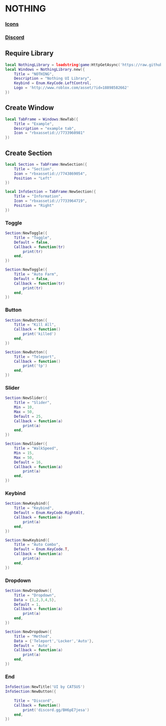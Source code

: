 # NOTHING
### [Icons](https://raw.githubusercontent.com/evoincorp/lucideblox/master/src/modules/util/icons.json)
### [Discord](https://discord.gg/BH6pE7jesa)

## Require Library
```lua
local NothingLibrary = loadstring(game:HttpGetAsync('https://raw.githubusercontent.com/3345-c-a-t-s-u-s/NOTHING/main/source.lua'))();
local Windows = NothingLibrary.new({
	Title = "NOTHING",
	Description = "Nothing UI Library",
	Keybind = Enum.KeyCode.LeftControl,
	Logo = 'http://www.roblox.com/asset/?id=18898582662'
})
```
## Create Window
```lua
local TabFrame = Windows:NewTab({
	Title = "Example",
	Description = "example tab",
	Icon = "rbxassetid://7733960981"
})

```

## Create Section
```lua
local Section = TabFrame:NewSection({
	Title = "Section",
	Icon = "rbxassetid://7743869054",
	Position = "Left"
})

local InfoSection = TabFrame:NewSection({
	Title = "Information",
	Icon = "rbxassetid://7733964719",
	Position = "Right"
})

```

### Toggle

```lua
Section:NewToggle({
	Title = "Toggle",
	Default = false,
	Callback = function(tr)
		print(tr)
	end,
})

Section:NewToggle({
	Title = "Auto Farm",
	Default = false,
	Callback = function(tr)
		print(tr)
	end,
})

```

### Button
```lua
Section:NewButton({
	Title = "Kill All",
	Callback = function()
		print('killed')
	end,
})

Section:NewButton({
	Title = "Teleport",
	Callback = function()
		print('tp')
	end,
})

```

### Slider
```lua
Section:NewSlider({
	Title = "Slider",
	Min = 10,
	Max = 50,
	Default = 25,
	Callback = function(a)
		print(a)
	end,
})

Section:NewSlider({
	Title = "WalkSpeed",
	Min = 15,
	Max = 50,
	Default = 16,
	Callback = function(a)
		print(a)
	end,
})

```

### Keybind
```lua
Section:NewKeybind({
	Title = "Keybind",
	Default = Enum.KeyCode.RightAlt,
	Callback = function(a)
		print(a)
	end,
})

Section:NewKeybind({
	Title = "Auto Combo",
	Default = Enum.KeyCode.T,
	Callback = function(a)
		print(a)
	end,
})
```

### Dropdown
```lua
Section:NewDropdown({
	Title = "Dropdown",
	Data = {1,2,3,4,5},
	Default = 1,
	Callback = function(a)
		print(a)
	end,
})

Section:NewDropdown({
	Title = "Method",
	Data = {'Teleport','Locker','Auto'},
	Default = 'Auto',
	Callback = function(a)
		print(a)
	end,
})

```

### End
```lua
InfoSection:NewTitle('UI by CATSUS')
InfoSection:NewButton({
	
	Title = "Discord",
	Callback = function()
		print('discord.gg/BH6pE7jesa')
	end,
})
```
